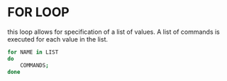 # FOR LOOP

this loop allows for specification of a list of values. A list of commands is executed for each value in the list.

```bash
for NAME in LIST
do 
    COMMANDS;
done
```
